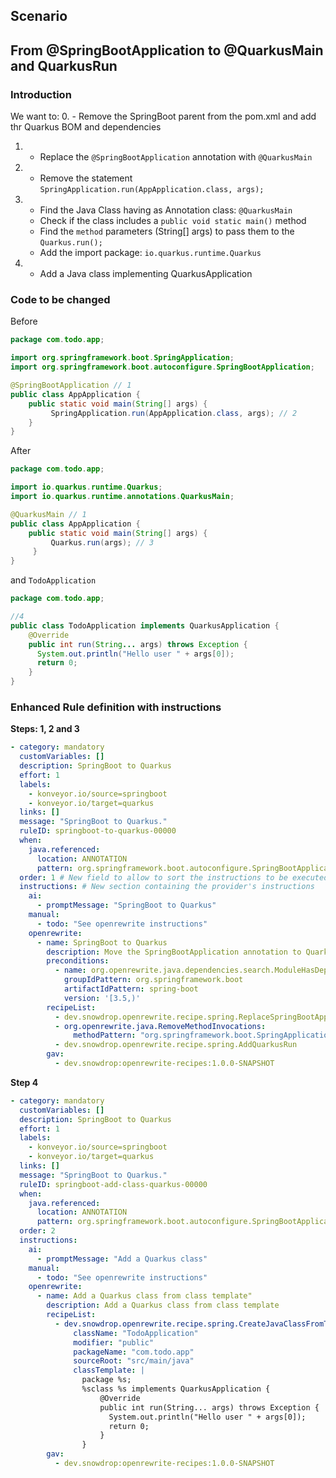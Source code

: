 ## Scenario

## From @SpringBootApplication to @QuarkusMain and QuarkusRun

### Introduction

We want to:
0. - Remove the SpringBoot parent from the pom.xml and add thr Quarkus BOM and dependencies
1. - Replace the `@SpringBootApplication` annotation with `@QuarkusMain`
2. - Remove the statement `SpringApplication.run(AppApplication.class, args);`
3. - Find the Java Class having as Annotation class: `@QuarkusMain`
   - Check if the class includes a `public void static main()` method
   - Find the `method` parameters (String[] args) to pass them to the `Quarkus.run();`
   - Add the import package: `io.quarkus.runtime.Quarkus`
4. - Add a Java class implementing QuarkusApplication

### Code to be changed

Before
```java
package com.todo.app;

import org.springframework.boot.SpringApplication;
import org.springframework.boot.autoconfigure.SpringBootApplication;

@SpringBootApplication // 1
public class AppApplication {
    public static void main(String[] args) {
         SpringApplication.run(AppApplication.class, args); // 2
    }
}
```

After
```java
package com.todo.app;

import io.quarkus.runtime.Quarkus;
import io.quarkus.runtime.annotations.QuarkusMain;

@QuarkusMain // 1
public class AppApplication {
    public static void main(String[] args) {
         Quarkus.run(args); // 3
     }
}
```
and `TodoApplication`
```java
package com.todo.app;

//4
public class TodoApplication implements QuarkusApplication { 
    @Override
    public int run(String... args) throws Exception {
      System.out.println("Hello user " + args[0]);
      return 0;
    }
}
```

### Enhanced Rule definition with instructions

**Steps: 1, 2 and 3**
```yaml
- category: mandatory
  customVariables: []
  description: SpringBoot to Quarkus
  effort: 1
  labels:
    - konveyor.io/source=springboot
    - konveyor.io/target=quarkus
  links: []
  message: "SpringBoot to Quarkus."
  ruleID: springboot-to-quarkus-00000
  when:
    java.referenced:
      location: ANNOTATION
      pattern: org.springframework.boot.autoconfigure.SpringBootApplication
  order: 1 # New field to allow to sort the instructions to be executed
  instructions: # New section containing the provider's instructions
    ai:
      - promptMessage: "SpringBoot to Quarkus"
    manual:
      - todo: "See openrewrite instructions"
    openrewrite:
      - name: SpringBoot to Quarkus
        description: Move the SpringBootApplication annotation to QuarkusMain, Remove the statement SpringApplication.run(), Add the io.quarkus.runtime.Quarkus.run() method within the main void method and pass the String[] args as parameter"
        preconditions:
          - name: org.openrewrite.java.dependencies.search.ModuleHasDependency
            groupIdPattern: org.springframework.boot
            artifactIdPattern: spring-boot
            version: '[3.5,)'
        recipeList:
          - dev.snowdrop.openrewrite.recipe.spring.ReplaceSpringBootApplicationWithQuarkusMainAnnotation
          - org.openrewrite.java.RemoveMethodInvocations:
              methodPattern: "org.springframework.boot.SpringApplication run(..)"
          - dev.snowdrop.openrewrite.recipe.spring.AddQuarkusRun
        gav:
          - dev.snowdrop:openrewrite-recipes:1.0.0-SNAPSHOT
```
**Step 4**
```yaml
- category: mandatory
  customVariables: []
  description: SpringBoot to Quarkus
  effort: 1
  labels:
    - konveyor.io/source=springboot
    - konveyor.io/target=quarkus
  links: []
  message: "SpringBoot to Quarkus."
  ruleID: springboot-add-class-quarkus-00000
  when:
    java.referenced:
      location: ANNOTATION
      pattern: org.springframework.boot.autoconfigure.SpringBootApplication
  order: 2
  instructions:
    ai:
      - promptMessage: "Add a Quarkus class"
    manual:
      - todo: "See openrewrite instructions"
    openrewrite:
      - name: Add a Quarkus class from class template"
        description: Add a Quarkus class from class template
        recipeList:
          - dev.snowdrop.openrewrite.recipe.spring.CreateJavaClassFromTemplate:
              className: "TodoApplication"
              modifier: "public"
              packageName: "com.todo.app"
              sourceRoot: "src/main/java"
              classTemplate: |
                package %s;
                %sclass %s implements QuarkusApplication {
                    @Override
                    public int run(String... args) throws Exception {
                      System.out.println("Hello user " + args[0]);
                      return 0;
                    }
                }
        gav:
          - dev.snowdrop:openrewrite-recipes:1.0.0-SNAPSHOT
```

